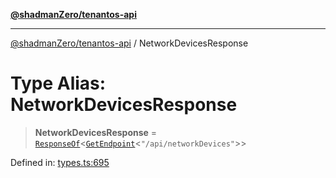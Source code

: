 [**@shadmanZero/tenantos-api**](../README.md)

***

[@shadmanZero/tenantos-api](../globals.md) / NetworkDevicesResponse

# Type Alias: NetworkDevicesResponse

> **NetworkDevicesResponse** = [`ResponseOf`](ResponseOf.md)\<[`GetEndpoint`](GetEndpoint.md)\<`"/api/networkDevices"`\>\>

Defined in: [types.ts:695](https://github.com/shadmanZero/tenantos-api/blob/507575e6d82ab5e3b8a10f708778a3645f250cd6/src/types.ts#L695)
